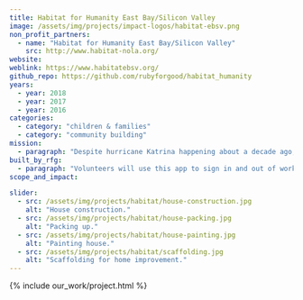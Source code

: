 ```yaml
---
title: Habitat for Humanity East Bay/Silicon Valley
image: /assets/img/projects/impact-logos/habitat-ebsv.png
non_profit_partners:
  - name: "Habitat for Humanity East Bay/Silicon Valley"
    src: http://www.habitat-nola.org/
website:
weblink: https://www.habitatebsv.org/
github_repo: https://github.com/rubyforgood/habitat_humanity
years:
  - year: 2018
  - year: 2017
  - year: 2016
categories:
  - category: "children & families"
  - category: "community building"
mission:
  - paragraph: "Despite hurricane Katrina happening about a decade ago, there are still a lot of displaced people in temporary residences who need somewhere to call home. The amazing people at Habitat for Humanity are trying to fix this with their work in New Orleans 9th ward (one of the hardest hit areas by Katrina) and with a recent grant they received their work is only going to move quicker. The problem is, one of the requirements of the grant is a stricter recording and reporting process of their 300 or so daily volunteers which is where we come in! Let's help them with the great work they are doing by making this process faster so they have more time for rebuilding people's lives."
built_by_rfg:
  - paragraph: "Volunteers will use this app to sign in and out of work sites by entering a touch-based signature on their smartphone. The technical details will be decided by the team as a group, but this JS widget for taking signatures is promising (try it on your phone): https://github.com/szimek/signature_pad"
scope_and_impact:

slider:
  - src: /assets/img/projects/habitat/house-construction.jpg
    alt: "House construction."
  - src: /assets/img/projects/habitat/house-packing.jpg
    alt: "Packing up."
  - src: /assets/img/projects/habitat/house-painting.jpg
    alt: "Painting house."
  - src: /assets/img/projects/habitat/scaffolding.jpg
    alt: "Scaffolding for home improvement."
---
```


{% include our_work/project.html %}

